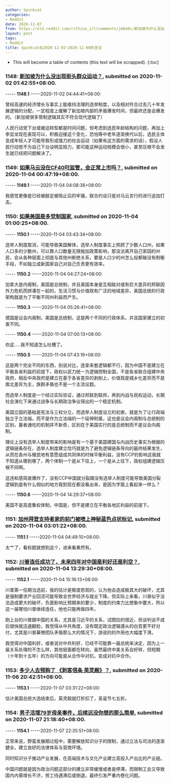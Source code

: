 ```yaml
---
author: Spinkcat
categories:
- Reddit
date: 2020-11-07
from: https://old.reddit.com/r/China_irl/comments/jm6e0c/新加坡为什么没出现街头群众运动/
layout: post
tags:
- Reddit
title: Spinkcat在2020-11-02~2020-11-08的言论
---
```


* This will become a table of contents (this text will be scrapped).
{:toc}

### 1148: [新加坡为什么没出现街头群众运动？](https://old.reddit.com/r/China_irl/comments/jm6e0c/新加坡为什么没出现街头群众运动/), submitted on 2020-11-02 01:42:55+08:00.

----- __1148.1__ -----2020-11-02 04:44:41+08:00:

曾经高速的经济增长与事实上能维持法理的选举制度，以及相对符合过去几十年发展逻辑的分配，一定程度上缓解了新加坡内部的矛盾爆发时间，但最终还是会爆发的。（新加坡很多管制逻辑其实不符合现代逻辑了）

人民行动党下台或被迫转型都是时间问题，但考虑到选民年龄结构的问题，再加上李显龙现在表现可以，积极迎接这个变化，恐怕等中老年逐渐换代以后，选民主体变成年轻人才可能导致形成强力的社会运动（如果有这方面的需求的话），假设人民行动党不为自己下台设明显阻力，那可能这种运动规模会很小，甚至压根不会发生就已经把问题解决了。

### 1149: [如果马云没在CF40叼监管，会正常上市吗？](https://old.reddit.com/r/China_irl/comments/jndrlk/如果马云没在cf40叼监管会正常上市吗/), submitted on 2020-11-04 00:47:19+08:00.

----- __1149.1__ -----2020-11-04 04:08:36+08:00:

我感觉更像是已经被敲定被阻止后的牢骚，联合约谈只是对马云言行的进行追加打击。

### 1150: [如果美国是多党制国家](https://old.reddit.com/r/China_irl/comments/jne19e/如果美国是多党制国家/), submitted on 2020-11-04 01:00:25+08:00.

----- __1150.1__ -----2020-11-04 03:43:34+08:00:

选举人制度取消，可能导致美国解体，选举人制度事实上照顾了少数人口州，如果人口多的少数州，可以靠人口数量无限施加政策影响，那没法离开自己家园的州民，会从各种层面上彻底与其他州断绝关系，要是人口少的州怎么投都输没有制衡手段，不如独立成新国家自己对自己负责更有效率。

----- __1150.2__ -----2020-11-04 04:27:24+08:00:

加拿大是内阁制，美国是总统制，并且美国本身是互相敌对或有巨大差异的邦联因外力危机而拼凑在一起的，生活习惯与价值观有广泛的地域差异，美国总统的行政架构就是为了平衡不同州利益而产生。

----- __1150.3__ -----2020-11-04 05:26:41+08:00:

德国是议会内阁制，美国是总统制，这是两个不同的行政体系，并且国家建立的初衷不同。

----- __1150.4__ -----2020-11-04 07:00:13+08:00:

你这.....我不知道怎么吐槽了。

----- __1150.5__ -----2020-11-04 07:43:16+08:00:

这是两个完全不同的东西，别说对比，连拿来套逻辑都不行，因为中国不是建立在平衡各省利益的前提下，政权以武力统一为逻辑控制全国，不是各省联合组建中央政府，相反中央政府是建立在基于各省差异的剥削上，价值观是城乡化差异而不是南北差异为主，族群矛盾也不是一个主流议题。

而选举人制度是一个经过实际验证，通过邦联到联邦，再到内战与民权运动，长期社会演化下来通过战争与长期政治争议得出的一个稳定机制。

美国立国的基础是宪法与三权分立，而选举人制度设立的初衷，就是为了让行政端独立于立法端，而不是作为立法端的一个延伸附属，这也是议会内阁制与总统制的区别，赢者通吃的机制并不新奇，区别在于美国实行的是总统制而不是议会内阁制。

理论上没有选举人制度带来的影响是有一个基于美国建国与内战历史事实为根据的逻辑链条存在，选举人制度建立恰巧就是为了避免逻辑链条导向的最终结果发生，从而在各州与殖民地有意愿组成共同体的时候平衡利益，没有CCP的影响这我就不知道从哪到哪了，两个体制一个是从下往上，一个是从上往下，政权组建逻辑压根不同啊。

这违和感简直爆炸了，没有CCP中国就分裂跟没有选举人制度可能导致美国分裂逻辑到底有什么相似的地方我到现在都没看出来，是因为字面上看起来一样么？

----- __1150.6__ -----2020-11-04 14:29:37+08:00:

美国不是高度集权体制，中国是，但不是建立在平衡各地区利益的前提下。

### 1151: [加州拜登支持者家的前门被喷上神秘蓝色点状标记](https://old.reddit.com/r/China_irl/comments/jngg9h/加州拜登支持者家的前门被喷上神秘蓝色点状标记/), submitted on 2020-11-04 03:01:22+08:00.

----- __1151.1__ -----2020-11-04 04:49:10+08:00:

太艹了，看标题就想到这个，进来看果然有。

### 1152: [川普连任成功了，未来四年对中国是利好还是利空？](https://old.reddit.com/r/China_irl/comments/jnqyx6/川普连任成功了未来四年对中国是利好还是利空/), submitted on 2020-11-04 13:29:30+08:00.

----- __1152.1__ -----2020-11-04 15:16:13+08:00:

川普第一任期当选前，我的估计是极度悲观的，认为他会造成极其大的破坏，尤其是强制要求产业回流可能导致全世界经济与就业下降，但实际上来看，川普似乎没法造成更大的破坏，负面影响比预期来的要少，制度的约束力比想象中要大，所以这一届哪怕川普继续连任，他也只能再做四年。

刚上台的川普跟中国的关系，尤其是习近平的关系，试图拉的很近，但谈判谈不成后很快就迅速翻脸，我觉得从中共角度，没有既定政治逻辑遵从的白宫更不好对付，尤其是川普幕僚团队矛盾那么大的情况下，游说的的作用也大幅度下滑。

我觉得对中国利好，或者说对中共利好，已经不可能靠一届总统来决定，因为上一届关系处理的不怎么样，其他层面都在转向，虽然最终中美关系会好转，但短期（十年到十五年）的方向可能是从合作中对抗，变成对抗中合作。

### 1153: [多少人去预购了 《刺客信条 英灵殿》？](https://old.reddit.com/r/China_irl/comments/jp4f6e/多少人去预购了_刺客信条_英灵殿/), submitted on 2020-11-06 20:42:51+08:00.

----- __1153.1__ -----2020-11-07 03:31:22+08:00:

估计美国总统大选结束后，英灵殿就打折扣了，圣诞节七五折。

### 1154: [男子活埋79岁母亲事件，后续远没你想的那么简单](https://old.reddit.com/r/China_irl/comments/jpqowl/男子活埋79岁母亲事件后续远没你想的那么简单/), submitted on 2020-11-07 21:18:40+08:00.

----- __1154.1__ -----2020-11-07 22:35:51+08:00:

正常来说，野蛮发展期过程中，需要解放知识分子的限制，通过立法与司法的逐渐健全，建立良好的法律体系与营商环境。

同时知识分子推动产业发展，在高端技术与文化产业建立高投入产出比的产业链。

中国问题就是因为政治问题这部分的建立非常缓慢或者是停滞，而限制工会又导致国内内需增长不济，劳工待遇滞后或倒退，最终引发严重内卷化问题。


